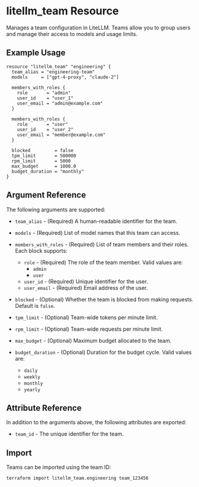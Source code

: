 # litellm_team Resource

Manages a team configuration in LiteLLM. Teams allow you to group users and manage their access to models and usage limits.

## Example Usage

```hcl
resource "litellm_team" "engineering" {
  team_alias = "engineering-team"
  models     = ["gpt-4-proxy", "claude-2"]

  members_with_roles {
    role       = "admin"
    user_id    = "user_1"
    user_email = "admin@example.com"
  }

  members_with_roles {
    role       = "user"
    user_id    = "user_2"
    user_email = "member@example.com"
  }

  blocked         = false
  tpm_limit       = 500000
  rpm_limit       = 5000
  max_budget      = 1000.0
  budget_duration = "monthly"
}
```

## Argument Reference

The following arguments are supported:

* `team_alias` - (Required) A human-readable identifier for the team.

* `models` - (Required) List of model names that this team can access.

* `members_with_roles` - (Required) List of team members and their roles. Each block supports:
  * `role` - (Required) The role of the team member. Valid values are:
    * `admin`
    * `user`
  * `user_id` - (Required) Unique identifier for the user.
  * `user_email` - (Required) Email address of the user.

* `blocked` - (Optional) Whether the team is blocked from making requests. Default is `false`.

* `tpm_limit` - (Optional) Team-wide tokens per minute limit.

* `rpm_limit` - (Optional) Team-wide requests per minute limit.

* `max_budget` - (Optional) Maximum budget allocated to the team.

* `budget_duration` - (Optional) Duration for the budget cycle. Valid values are:
  * `daily`
  * `weekly`
  * `monthly`
  * `yearly`

## Attribute Reference

In addition to the arguments above, the following attributes are exported:

* `team_id` - The unique identifier for the team.

## Import

Teams can be imported using the team ID:

```shell
terraform import litellm_team.engineering team_123456
